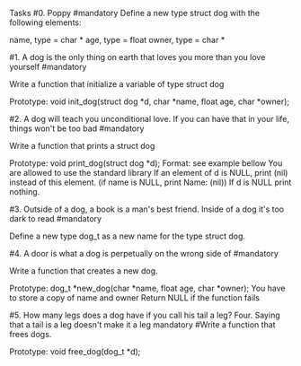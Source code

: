Tasks
#0. Poppy
#mandatory
Define a new type struct dog with the following elements:

name, type = char *
age, type = float
owner, type = char *


#1. A dog is the only thing on earth that loves you more than you love yourself
#mandatory

Write a function that initialize a variable of type struct dog

Prototype: void init_dog(struct dog *d, char *name, float age, char *owner);


#2. A dog will teach you unconditional love. If you can have that in your life, things won't be too bad
#mandatory

Write a function that prints a struct dog

Prototype: void print_dog(struct dog *d);
Format: see example bellow
You are allowed to use the standard library
If an element of d is NULL, print (nil) instead of this element. (if name is NULL, print Name: (nil))
If d is NULL print nothing.


#3. Outside of a dog, a book is a man's best friend. Inside of a dog it's too dark to read
#mandatory

Define a new type dog_t as a new name for the type struct dog.

#4. A door is what a dog is perpetually on the wrong side of
#mandatory

Write a function that creates a new dog.

Prototype: dog_t *new_dog(char *name, float age, char *owner);
You have to store a copy of name and owner
Return NULL if the function fails


#5. How many legs does a dog have if you call his tail a leg? Four. Saying that a tail is a leg doesn't make it a leg
mandatory
#Write a function that frees dogs.

Prototype: void free_dog(dog_t *d);



